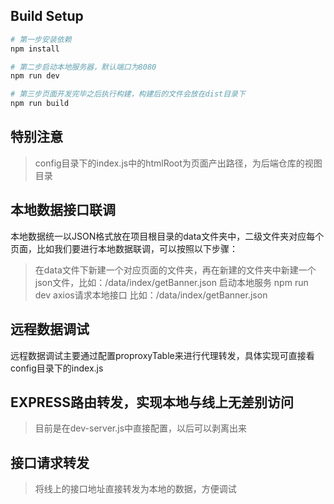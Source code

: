 
## Build Setup

``` bash
# 第一步安装依赖
npm install

# 第二步启动本地服务器，默认端口为8080
npm run dev

# 第三步页面开发完毕之后执行构建，构建后的文件会放在dist目录下
npm run build
```
## 特别注意
> config目录下的index.js中的htmlRoot为页面产出路径，为后端仓库的视图目录

## 本地数据接口联调
本地数据统一以JSON格式放在项目根目录的data文件夹中，二级文件夹对应每个页面，比如我们要进行本地数据联调，可以按照以下步骤：
> 在data文件下新建一个对应页面的文件夹，再在新建的文件夹中新建一个json文件，比如：/data/index/getBanner.json
> 启动本地服务 npm run dev
> axios请求本地接口 比如：/data/index/getBanner.json

## 远程数据调试
远程数据调试主要通过配置proproxyTable来进行代理转发，具体实现可直接看config目录下的index.js

## EXPRESS路由转发，实现本地与线上无差别访问
> 目前是在dev-server.js中直接配置，以后可以剥离出来

## 接口请求转发
> 将线上的接口地址直接转发为本地的数据，方便调试

